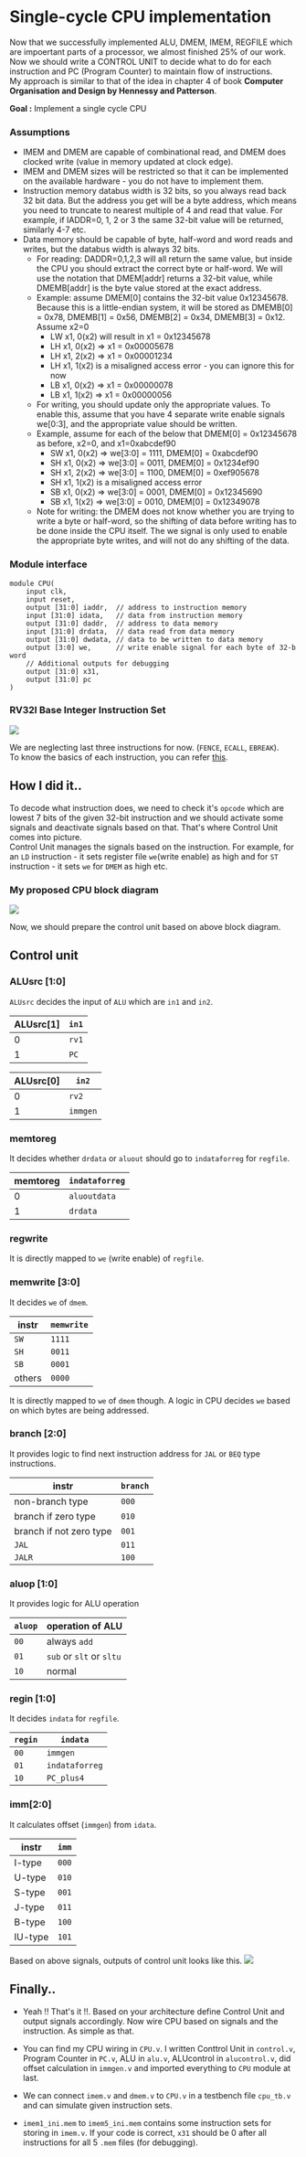 # Single-cycle CPU implementation

Now that we successfully implemented ALU, DMEM, IMEM, REGFILE which are impoertant parts of a processor, we almost finished 25% of our work. Now we should write a CONTROL UNIT to decide what to do for each instruction and PC (Program Counter) to maintain flow of instructions.  
My approach is similar to that of the idea in chapter 4 of book **Computer Organisation and Design by Hennessy and Patterson**.

**Goal :** Implement a single cycle CPU

### Assumptions
- IMEM and DMEM are capable of combinational read, and DMEM does clocked write (value in memory updated at clock edge).  
- IMEM and DMEM sizes will be restricted so that it can be implemented on the available hardware - you do not have to implement them.  
- Instruction memory databus width is 32 bits, so you always read back 32 bit data. But the address you get will be a byte address, which means you need to truncate to nearest multiple of 4 and read that value. For example, if IADDR=0, 1, 2 or 3 the same 32-bit value will be returned, similarly 4-7 etc.  
- Data memory should be capable of byte, half-word and word reads and writes, but the databus width is always 32 bits.  
  - For reading: DADDR=0,1,2,3 will all return the same value, but inside the CPU you should extract the correct byte or half-word. We will use the notation that DMEM[addr] returns a 32-bit value, while DMEMB[addr] is the byte value stored at the exact address.
  - Example: assume DMEM[0] contains the 32-bit value 0x12345678. Because this is a little-endian system, it will be stored as DMEMB[0] = 0x78, DMEMB[1] = 0x56, DMEMB[2] = 0x34, DMEMB[3] = 0x12. Assume x2=0
    - LW x1, 0(x2) will result in x1 = 0x12345678
    - LH x1, 0(x2) => x1 = 0x00005678
    - LH x1, 2(x2) => x1 = 0x00001234
    - LH x1, 1(x2) is a misaligned access error - you can ignore this for now
    - LB x1, 0(x2) => x1 = 0x00000078
    - LB x1, 1(x2) => x1 = 0x00000056  
  - For writing, you should update only the appropriate values. To enable this, assume that you have 4 separate write enable signals we[0:3], and the appropriate value should be written.
  - Example, assume for each of the below that DMEM[0] = 0x12345678 as before, x2=0, and x1=0xabcdef90
    - SW x1, 0(x2) => we[3:0] = 1111, DMEM[0] = 0xabcdef90
    - SH x1, 0(x2) => we[3:0] = 0011, DMEM[0] = 0x1234ef90
    - SH x1, 2(x2) => we[3:0] = 1100, DMEM[0] = 0xef905678
    - SH x1, 1(x2) is a misaligned access error
    - SB x1, 0(x2) => we[3:0] = 0001, DMEM[0] = 0x12345690
    - SB x1, 1(x2) => we[3:0] = 0010, DMEM[0] = 0x12349078  
  - Note for writing: the DMEM does not know whether you are trying to write a byte or half-word, so the shifting of data before writing has to be done inside the CPU itself. The we signal is only used to enable the appropriate byte writes, and will not do any shifting of the data.  

### Module interface  
```
module CPU(
    input clk,
    input reset,
    output [31:0] iaddr,  // address to instruction memory
    input [31:0] idata,   // data from instruction memory
    output [31:0] daddr,  // address to data memory
    input [31:0] drdata,  // data read from data memory
    output [31:0] dwdata, // data to be written to data memory
    output [3:0] we,      // write enable signal for each byte of 32-b word
    // Additional outputs for debugging
    output [31:0] x31,
    output [31:0] pc
)
```  
### RV32I Base Integer Instruction Set
![](./instructions.PNG)

We are neglecting last three instructions for now. (`FENCE`, `ECALL`, `EBREAK`).  
To know the basics of each instruction, you can refer [this](https://rv8.io/isa.html).  

## How I did it..
To decode what instruction does, we need to check it's `opcode` which are lowest 7 bits of the given 32-bit instruction and we should activate some signals and deactivate signals based on that. That's where Control Unit comes into picture.  
Control Unit manages the signals based on the instruction. For example, for an `LD` instruction - it sets register file `we`(write enable) as high and for `ST` instruction - it sets `we` for `DMEM` as high etc.

### My proposed CPU block diagram
![](./CPU_BlockDiagram.jpg)  

Now, we should prepare the control unit based on above block diagram.
## Control unit
### ALUsrc [1:0]
`ALUsrc` decides the input of `ALU` which are `in1` and `in2`.   

| ALUsrc[1]      | `in1` |  
| ----------- | ----------- |  
| 0      | `rv1`       |  
| 1   | `PC`        |  

| ALUsrc[0]      | `in2` |  
| ----------- | ----------- |  
| 0      | `rv2`       |  
| 1   | `immgen`        |  

### memtoreg
It decides whether `drdata` or `aluout` should go to `indataforreg` for `regfile`.  

| memtoreg      | `indataforreg` |  
| ----------- | ----------- |  
| 0      | `aluoutdata`       |  
| 1   | `drdata`        | 

### regwrite
It is directly mapped to `we` (write enable) of `regfile`. 

### memwrite [3:0]
It decides `we` of `dmem`. 

| instr      | `memwrite` |  
| ----------- | ----------- |  
| `SW`      | `1111`       |  
| `SH`  | `0011`        | 
| `SB`  | `0001`        | 
| others   | `0000`|

It is directly mapped to `we` of `dmem` though. A logic in CPU decides `we` based on which bytes are being addressed.  

### branch [2:0]
It provides logic to find next instruction address for `JAL` or `BEQ` type instructions. 

|  instr     | `branch` |  
| ----------- | ----------- |  
| non-branch type      | `000`       |  
| branch if zero type  | `010`        | 
| branch if not zero type  | `001`        | 
| `JAL`   | `011`|
| `JALR`   | `100`|

### aluop [1:0]
It provides logic for ALU operation

| `aluop`      | operation of ALU |  
| ----------- | ----------- |  
| `00`      | always `add`       |  
| `01`  | `sub` or `slt` or `sltu`        | 
| `10`  | normal         | 

### regin [1:0]
It decides `indata` for `regfile`.

| `regin`      | `indata` |  
| ----------- | ----------- |  
| `00`      |  `immgen`       |  
| `01`  | `indataforreg`        | 
| `10`  | `PC_plus4`         | 

### imm[2:0]
It calculates offset (`immgen`) from `idata`.

|  instr     | `imm` |  
| ----------- | ----------- |  
| I-type      | `000`       |  
| U-type  | `010`        | 
| S-type  | `001`        | 
| J-type   | `011`|
| B-type   | `100`|
| IU-type   | `101`|

Based on above signals, outputs of control unit looks like this.
![](./CU.jpg)

## Finally..
- Yeah !! That's it !!. Based on your architecture define Control Unit and output signals accordingly. Now wire CPU based on signals and the instruction. As simple as that.  
- You can find my CPU wiring in `CPU.v`. I written Conttrol Unit in `control.v`, Program Counter in `PC.v`, ALU in `alu.v`, ALUcontrol in `alucontrol.v`, did offset calculation in `immgen.v` and imported everything to `CPU` module at last.  
- We can connect `imem.v` and `dmem.v` to `CPU.v` in a testbench file `cpu_tb.v` and can simulate given instruction sets.  

- `imem1_ini.mem` to `imem5_ini.mem` contains some instruction sets for storing in `imem.v`. If your code is correct, `x31` should be 0 after all instructions for all 5 `.mem` files (for debugging). 
